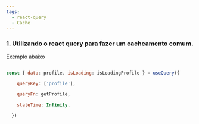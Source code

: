 ```yaml
---
tags:
  - react-query
  - Cache
---
```

### 1. Utilizando o react query para fazer um cacheamento comum.


Exemplo abaixo

```js

const { data: profile, isLoading: isLoadingProfile } = useQuery({

    queryKey: ['profile'],

    queryFn: getProfile,

    staleTime: Infinity,

  })

```

